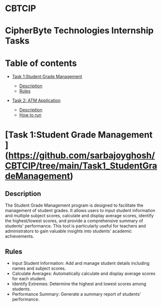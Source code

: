 # CBTCIP
CipherByte Technologies Internship Tasks
===========================================
Table of contents
=================
<!--ts-->

* [Task 1:Student Grade Management ](#task-1-student-grade-management)
    * [Description](#description)
    * [Rules](#rules)
    


* [Task 2: ATM Application](#task-2-atm-application)
    * [Description](#description-1)
    * [How to run](#how-to-run-1)

  
<!--te-->

[Task 1:Student Grade Management ]
(https://github.com/sarbajoyghosh/CBTCIP/tree/main/Task1_StudentGradeManagement)
================================

Description
-----------
The Student Grade Management program is designed to facilitate the management of student grades. It allows users to input student information and multiple subject scores, calculate and display average scores, identify the highest/lowest scores, and provide a comprehensive summary of students' performance. This tool is particularly useful for teachers and administrators to gain valuable insights into students' academic achievements.


Rules
-----
* Input Student Information: Add and manage student details including names and subject scores.
* Calculate Averages: Automatically calculate and display average scores for each student.
* Identify Extremes: Determine the highest and lowest scores among students.
* Performance Summary: Generate a summary report of students' performance.
